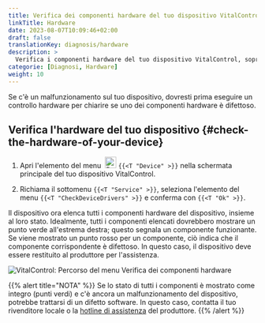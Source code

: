 ```yaml
---
title: Verifica dei componenti hardware del tuo dispositivo VitalControl
linkTitle: Hardware
date: 2023-08-07T10:09:46+02:00
draft: false
translationKey: diagnosis/hardware
description: >
  Verifica i componenti hardware del tuo dispositivo VitalControl, soprattutto se sospetti un difetto hardware.
categorie: [Diagnosi, Hardware]
weight: 10
---
```

Se c'è un malfunzionamento sul tuo dispositivo, dovresti prima eseguire un controllo hardware per chiarire se uno dei componenti hardware è difettoso.

## Verifica l'hardware del tuo dispositivo {#check-the-hardware-of-your-device}

1. Apri l'elemento del menu &nbsp;<img src="/icons/device.svg" width="23" align="bottom" alt="Device" /> `{{<T "Device" >}}` nella schermata principale del tuo dispositivo VitalControl.

1. Richiama il sottomenu `{{<T "Service" >}}`, seleziona l'elemento del menu `{{<T "CheckDeviceDrivers" >}}` e conferma con `{{<T "Ok" >}}`.

Il dispositivo ora elenca tutti i componenti hardware del dispositivo, insieme al loro stato. Idealmente, tutti i componenti elencati dovrebbero mostrare un punto verde all'estrema destra; questo segnala un componente funzionante. Se viene mostrato un punto rosso per un componente, ciò indica che il componente corrispondente è difettoso. In questo caso, il dispositivo deve essere restituito al produttore per l'assistenza.

   ![VitalControl: Percorso del menu Verifica dei componenti hardware](../images/device-check.png "Verifica hardware")

{{% alert title="NOTA" %}}
Se lo stato di tutti i componenti è mostrato come integro (punti verdi) e c'è ancora un malfunzionamento del dispositivo, potrebbe trattarsi di un difetto software. In questo caso, contatta il tuo rivenditore locale o la [hotline di assistenza](https://www.urbanonline.de/it/contact) del produttore.
{{% /alert %}}

